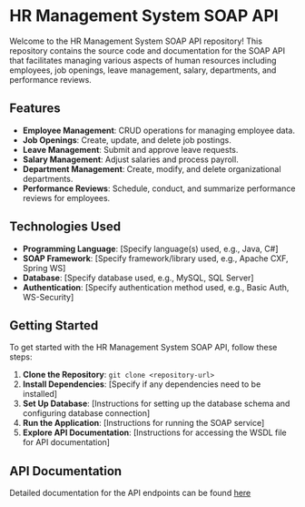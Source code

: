 # HR Management System SOAP API

Welcome to the HR Management System SOAP API repository! This repository contains the source code and documentation for the SOAP API that facilitates managing various aspects of human resources including employees, job openings, leave management, salary, departments, and performance reviews.

## Features

- **Employee Management**: CRUD operations for managing employee data.
- **Job Openings**: Create, update, and delete job postings.
- **Leave Management**: Submit and approve leave requests.
- **Salary Management**: Adjust salaries and process payroll.
- **Department Management**: Create, modify, and delete organizational departments.
- **Performance Reviews**: Schedule, conduct, and summarize performance reviews for employees.

## Technologies Used

- **Programming Language**: [Specify language(s) used, e.g., Java, C#]
- **SOAP Framework**: [Specify framework/library used, e.g., Apache CXF, Spring WS]
- **Database**: [Specify database used, e.g., MySQL, SQL Server]
- **Authentication**: [Specify authentication method used, e.g., Basic Auth, WS-Security]

## Getting Started

To get started with the HR Management System SOAP API, follow these steps:

1. **Clone the Repository**: `git clone <repository-url>`
2. **Install Dependencies**: [Specify if any dependencies need to be installed]
3. **Set Up Database**: [Instructions for setting up the database schema and configuring database connection]
4. **Run the Application**: [Instructions for running the SOAP service]
5. **Explore API Documentation**: [Instructions for accessing the WSDL file for API documentation]

## API Documentation

Detailed documentation for the API endpoints can be found [here](https://documenter.getpostman.com/view/33815865/2sA3BgBw72)



